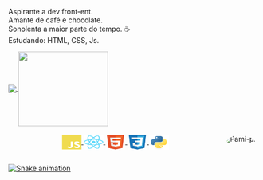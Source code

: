 Aspirante a dev front-ent. </br>
Amante de café e chocolate.</br>
Sonolenta a maior parte do tempo. :coffee:</br>
Estudando: HTML, CSS, Js.</br>


<div>
  <a href="https://github.com/palomaavelino">
  <img height="150em"   align="center" src="https://github-readme-stats.vercel.app/api?username=palomaavelino&show_icons=true&theme=tokyonight&include_all_commits=true&count_private=true"/>
  <img height="150em"  width="180em" align="center" src="https://github-readme-stats.vercel.app/api/top-langs/?username=palomaavelino&layout=compact&langs_count=7&theme=tokyonight" />
    </div>
  

<div  align="center"> 
<div style="display: inline_block"><br>
  <img align="center" alt="Pami-Js" height="30" width="40" src="https://raw.githubusercontent.com/devicons/devicon/master/icons/javascript/javascript-plain.svg">
  <img align="center" alt="Pami-React" height="30" width="40" src="https://raw.githubusercontent.com/devicons/devicon/master/icons/react/react-original.svg">
  <img align="center" alt="Pami-HTML" height="30" width="40" src="https://raw.githubusercontent.com/devicons/devicon/master/icons/html5/html5-original.svg">
  <img align="center" alt="Pami-CSS" height="30" width="40" src="https://raw.githubusercontent.com/devicons/devicon/master/icons/css3/css3-original.svg">
  <img align="center" alt="Pami-Python" height="30" width="40" src="https://raw.githubusercontent.com/devicons/devicon/master/icons/python/python-original.svg">
  <img align="right" alt="Pami-pic" height="150" style="border-radius:50px;" src="https://cdn.discordapp.com/attachments/283392827721908225/975554249167634512/51c574f0f7a50197e5ef4424aacb0cfe.gif">
</div>
  </div>
  
  ##

 
  ![Snake animation](https://github.com/palomaavelino/palomaavelino/blob/output/github-contribution-grid-snake.svg)
 
</div>
